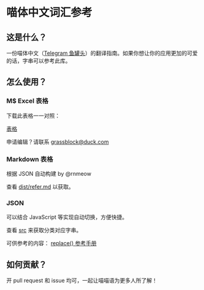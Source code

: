 # 喵体中文词汇参考

## 这是什么？

一份喵体中文（[Telegram 鱼罐头](https://t.me/MiaoCN)）的翻译指南。如果你想让你的应用更加的可爱的话，字串可以参考此库。

## 怎么使用？

### M$ Excel 表格

下载此表格一一对照：

[表格](https://grassblock-my.sharepoint.com/:x:/g/personal/me_imgb_ml/EZbMkNxS-OZMl92yCajqPYgBfRMog7faC0Ru6r1t-DMtKg?e=c7eeGM)

申请编辑？请联系 <grassblock@duck.com>

### Markdown 表格

根据 JSON 自动构建 by @rnmeow

查看 [dist/refer.md](./dist/refer.md) 以获取。

### JSON

可以结合 JavaScript 等实现自动切换，方便快捷。

查看 [src](./src) 来获取分类对应字串。

可供参考的内容： [replace() 参考手册](https://www.runoob.com/jsref/jsref-replace.html)

## 如何贡献？

开 pull request 和 issue 均可，一起让喵喵语为更多人所了解！
